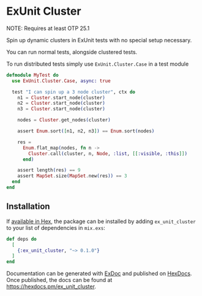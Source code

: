 # ExUnit Cluster

NOTE: Requires at least OTP 25.1

Spin up dynamic clusters in ExUnit tests with no special setup necessary.

You can run normal tests, alongside clustered tests.

To run distributed tests simply use `ExUnit.Cluster.Case` in a test module
```elixir
defmodule MyTest do
  use ExUnit.Cluster.Case, async: true

  test "I can spin up a 3 node cluster", ctx do
    n1 = Cluster.start_node(cluster)
    n2 = Cluster.start_node(cluster)
    n3 = Cluster.start_node(cluster)

    nodes = Cluster.get_nodes(cluster)

    assert Enum.sort([n1, n2, n3]) == Enum.sort(nodes)

    res =
      Enum.flat_map(nodes, fn n ->
        Cluster.call(cluster, n, Node, :list, [[:visible, :this]])
      end)

    assert length(res) == 9
    assert MapSet.size(MapSet.new(res)) == 3
  end
end
```

## Installation

If [available in Hex](https://hex.pm/docs/publish), the package can be installed
by adding `ex_unit_cluster` to your list of dependencies in `mix.exs`:

```elixir
def deps do
  [
    {:ex_unit_cluster, "~> 0.1.0"}
  ]
end
```

Documentation can be generated with [ExDoc](https://github.com/elixir-lang/ex_doc)
and published on [HexDocs](https://hexdocs.pm). Once published, the docs can
be found at <https://hexdocs.pm/ex_unit_cluster>.
